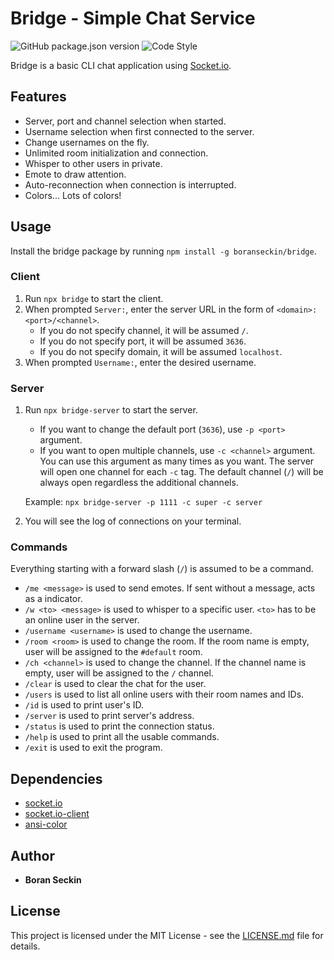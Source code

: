 # Bridge - Simple Chat Service

![GitHub package.json version](https://img.shields.io/github/package-json/v/boranseckin/bridge?style=for-the-badge)
![Code Style](https://img.shields.io/badge/code%20style-airbnb-blue?style=for-the-badge)

Bridge is a basic CLI chat application using [Socket.io](https://socket.io/).

## Features
- Server, port and channel selection when started.
- Username selection when first connected to the server.
- Change usernames on the fly.
- Unlimited room initialization and connection.
- Whisper to other users in private.
- Emote to draw attention.
- Auto-reconnection when connection is interrupted.
- Colors... Lots of colors!

## Usage
Install the bridge package by running `npm install -g boranseckin/bridge`.

### Client
1. Run `npx bridge` to start the client.
2. When prompted `Server:`, enter the server URL in the form of `<domain>:<port>/<channel>`.
    - If you do not specify channel, it will be assumed `/`.
    - If you do not specify port, it will be assumed `3636`.
    - If you do not specify domain, it will be assumed `localhost`.
3. When prompted `Username:`, enter the desired username.

### Server
1. Run `npx bridge-server` to start the server.
    - If you want to change the default port (`3636`), use `-p <port>` argument.
    - If you want to open multiple channels, use `-c <channel>` argument. You can use this argument as many times as you want.      The server will open one channel for each `-c` tag. The default channel (`/`) will be always open regardless the              additional channels.
    
    Example: `npx bridge-server -p 1111 -c super -c server`
2. You will see the log of connections on your terminal.

### Commands
Everything starting with a forward slash (`/`) is assumed to be a command.

- `/me <message>` is used to send emotes. If sent without a message, acts as a indicator.
- `/w <to> <message>` is used to whisper to a specific user. `<to>` has to be an online user in the server.
- `/username <username>` is used to change the username.
- `/room <room>` is used to change the room. If the room name is empty, user will be assigned to the `#default` room.
- `/ch <channel>` is used to change the channel. If the channel name is empty, user will be assigned to the `/` channel.
- `/clear` is used to clear the chat for the user.
- `/users` is used to list all online users with their room names and IDs.
- `/id` is used to print user's ID.
- `/server` is used to print server's address.
- `/status` is used to print the connection status.
- `/help` is used to print all the usable commands.
- `/exit` is used to exit the program.

## Dependencies
- [socket.io](https://www.npmjs.com/package/socket.io)
- [socket.io-client](https://www.npmjs.com/package/socket.io-client)
- [ansi-color](https://www.npmjs.com/package/ansi-color)

## Author
- **Boran Seckin**

## License
This project is licensed under the MIT License - see the [LICENSE.md](LICENSE.md) file for details.

